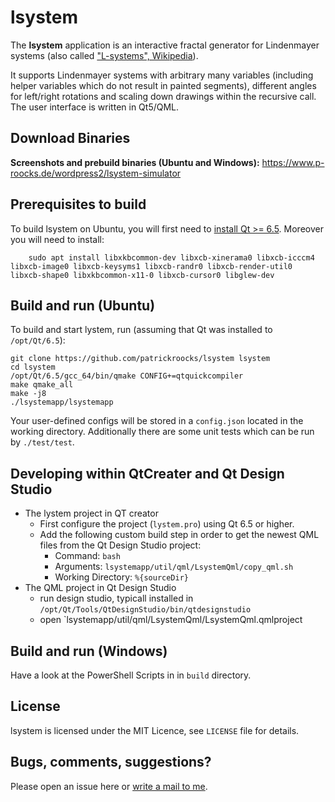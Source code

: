 # lsystem

The **lsystem** application is an interactive fractal generator for Lindenmayer systems (also called ["L-systems", Wikipedia](https://en.wikipedia.org/wiki/L-system)). 

It supports Lindenmayer systems with arbitrary many variables (including helper variables which do not result in painted segments), different angles for left/right rotations and scaling down drawings within the recursive call. The user interface is written in Qt5/QML.

## Download Binaries

**Screenshots and prebuild binaries (Ubuntu and Windows):** https://www.p-roocks.de/wordpress2/lsystem-simulator

## Prerequisites to build

To build lsystem on Ubuntu, you will first need to [install Qt >= 6.5](https://www.qt.io/download-open-source). Moreover you will need to install:

        sudo apt install libxkbcommon-dev libxcb-xinerama0 libxcb-icccm4 libxcb-image0 libxcb-keysyms1 libxcb-randr0 libxcb-render-util0 libxcb-shape0 libxkbcommon-x11-0 libxcb-cursor0 libglew-dev

## Build and run (Ubuntu)

 To build and start lystem, run (assuming that Qt was installed to `/opt/Qt/6.5`):

    git clone https://github.com/patrickroocks/lsystem lsystem
    cd lsystem
	/opt/Qt/6.5/gcc_64/bin/qmake CONFIG+=qtquickcompiler
    make qmake_all
    make -j8
    ./lsystemapp/lsystemapp

Your user-defined configs will be stored in a `config.json` located in the working directory. Additionally there are some unit tests which can be run by `./test/test`.

## Developing within QtCreater and Qt Design Studio

* The lystem project in QT creator
	- First configure the project (`lystem.pro`) using Qt 6.5 or higher.
	- Add the following custom build step in order to get the newest QML files from the Qt Design Studio project:
		- Command: `bash`
		- Arguments: `lsystemapp/util/qml/LsystemQml/copy_qml.sh`
		- Working Directory: `%{sourceDir}`
* The QML project in Qt Design Studio
	- run design studio, typicall installed in `/opt/Qt/Tools/QtDesignStudio/bin/qtdesignstudio`
	- open `lsystemapp/util/qml/LsystemQml/LsystemQml.qmlproject

## Build and run (Windows)

Have a look at the PowerShell Scripts in in `build` directory.

## License

lsystem is licensed under the MIT Licence, see `LICENSE` file for details.

## Bugs, comments, suggestions?

Please open an issue here or [write a mail to me](mailto:mail@p-roocks.de).
